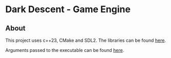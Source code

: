 # Dark Descent - Game Engine

## About
This project uses c++23, CMake and SDL2.
The libraries can be found [here](https://github.com/dark-descent/engine/releases/tag/v0.0.1-deps).

Arguments passed to the executable can be found [here](https://github.com/dark-descent/engine/.vscode/settings.json#L83).